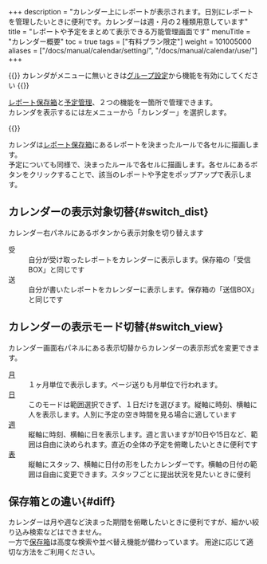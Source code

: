 +++
description = "カレンダー上にレポートが表示されます。日別にレポートを管理したいときに便利です。カレンダーは週・月の２種類用意しています"
title = "レポートや予定をまとめて表示できる万能管理画面です"
menuTitle = "カレンダー概要"
toc = true
tags = ["有料プラン限定"]
weight = 101005000
aliases = ["/docs/manual/calendar/setting/", "/docs/manual/calendar/use/"]
+++



{{<info>}}
カレンダがメニューに無いときは[グループ設定](/docs/manual/initial-setting/setting-group/#optionalFunction)から機能を有効にしてください
{{</info>}}


[レポート保存箱](/docs/manual/read-report/list/#listbox)と[予定管理](/docs/manual/event/list/)、２つの機能を一箇所で管理できます。  
カレンダを表示するには左メニューから「カレンダー」を選択します。



{{<icatch filename="calendar" msg="カレンダーモードではレポートの提出日や枚数が月単位で俯瞰できます"  alice="here">}}


カレンダは[レポート保存箱](/docs/manual/read-report/list/#listbox)にあるレポートを決まったルールで各セルに描画します。  
予定についても同様で、決まったルールで各セルに描画します。各セルにあるボタンをクリックすることで、該当のレポートや予定をポップアップで表示します。


## カレンダーの表示対象切替{#switch_dist}

カレンダー右パネルにあるボタンから表示対象を切り替えます

<dl class="basic">
<dt>受</dt>
<dd>自分が受け取ったレポートをカレンダーに表示します。保存箱の「受信BOX」と同じです</dd>
<dt>送</dt>
<dd>自分が書いたレポートをカレンダーに表示します。保存箱の「送信BOX」と同じです</dd>
</dl>


## カレンダーの表示モード切替{#switch_view}

カレンダー画面右パネルにある表示切替からカレンダーの表示形式を変更できます。

<dl class="basic">
<dt><a href="/docs/manual/calendar/monthly/">月</a></dt>
<dd>１ヶ月単位で表示します。ページ送りも月単位で行われます。</dd>
<dt><a href="/docs/manual/calendar/dayly/">日</a></dt>
<dd>このモードは範囲選択できず、１日だけを選びます。縦軸に時刻、横軸に人を表示します。人別に予定の空き時間を見る場合に適しています</dd>
<dt><a href="/docs/manual/calendar/weekly/">週</a></dt>
<dd>縦軸に時刻、横軸に日を表示します。週と言いますが10日や15日など、範囲は自由に決められます。直近の全体の予定を俯瞰したいときに便利です</dd>
<dt><a href="/docs/manual/calendar/table/">表</a></dt>
<dd>縦軸にスタッフ、横軸に日付の形をしたカレンダーです。横軸の日付の範囲は自由に変更できます。スタッフごとに提出状況を見たいときに便利</dd>
</dl>

## 保存箱との違い{#diff}

カレンダーは月や週など決まった期間を俯瞰したいときに便利ですが、細かい絞り込み検索などはできません。  
一方で[保存箱](/docs/manual/read-report/list/#listbox)は高度な検索や並べ替え機能が備わっています。
用途に応じて適切な方法をご利用ください。


